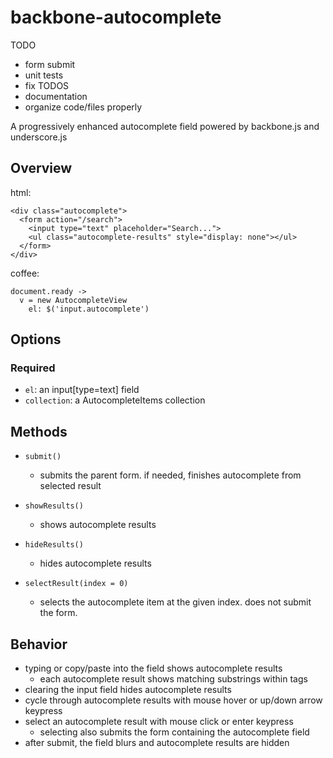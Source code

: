 backbone-autocomplete
=====================

TODO

* form submit
* unit tests
* fix TODOS
* documentation
* organize code/files properly

A progressively enhanced autocomplete field powered by backbone.js and underscore.js

## Overview

html:

    <div class="autocomplete">
      <form action="/search">
        <input type="text" placeholder="Search...">
        <ul class="autocomplete-results" style="display: none"></ul>
      </form>
    </div>

coffee:

    document.ready ->
      v = new AutocompleteView
        el: $('input.autocomplete')

## Options

### Required

* `el`: an input[type=text] field
* `collection`: a AutocompleteItems collection

## Methods

* `submit()`

  * submits the parent form. if needed, finishes autocomplete from selected
    result

* `showResults()`

  * shows autocomplete results

* `hideResults()`

  * hides autocomplete results

* `selectResult(index = 0)`

  * selects the autocomplete item at the given index. does not submit the form.

## Behavior

* typing or copy/paste into the field shows autocomplete results
  * each autocomplete result shows matching substrings within <em></em> tags
* clearing the input field hides autocomplete results
* cycle through autocomplete results with mouse hover or up/down arrow keypress
* select an autocomplete result with mouse click or enter keypress
  * selecting also submits the form containing the autocomplete field
* after submit, the field blurs and autocomplete results are hidden

